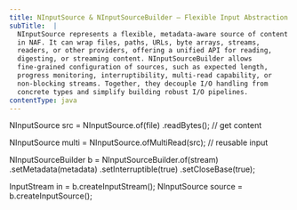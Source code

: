 ```yaml
---
title: NInputSource & NInputSourceBuilder – Flexible Input Abstraction
subTitle:  |
  NInputSource represents a flexible, metadata-aware source of content
  in NAF. It can wrap files, paths, URLs, byte arrays, streams,
  readers, or other providers, offering a unified API for reading,
  digesting, or streaming content. NInputSourceBuilder allows
  fine-grained configuration of sources, such as expected length,
  progress monitoring, interruptibility, multi-read capability, or
  non-blocking streams. Together, they decouple I/O handling from
  concrete types and simplify building robust I/O pipelines.
contentType: java
---
```


NInputSource src = NInputSource.of(file)
        .readBytes(); // get content

NInputSource multi = NInputSource.ofMultiRead(src); // reusable input

NInputSourceBuilder b = NInputSourceBuilder.of(stream)
        .setMetadata(metadata)
        .setInterruptible(true)
        .setCloseBase(true);

InputStream in = b.createInputStream();
NInputSource source = b.createInputSource();
